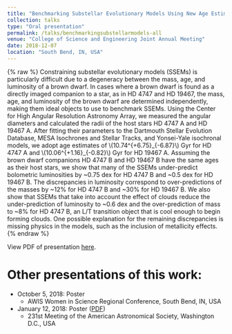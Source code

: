```yaml
---
title: "Benchmarking Substellar Evolutionary Models Using New Age Estimates for HD 4747 B and HD 19467 B"
collection: talks
type: "Oral presentation"
permalink: /talks/benchmarkingsubstellarmodels-all
venue: "College of Science and Engineering Joint Annual Meeting"
date: 2018-12-07
location: "South Bend, IN, USA"
---
```


{% raw %}
Constraining substellar evolutionary models (SSEMs) is particularly difficult due to a degeneracy between the mass, age, and luminosity of a brown dwarf. In cases where a brown dwarf is found as a directly imaged companion to a star, as in HD 4747 and HD 19467, the mass, age, and luminosity of the brown dwarf are determined independently, making them ideal objects to use to benchmark SSEMs.
Using the Center for High Angular Resolution Astronomy Array, we measured the angular diameters and calculated the radii of the host stars HD 4747 A and HD 19467 A. After fitting their parameters to the Dartmouth Stellar Evolution Database, MESA Isochrones and Stellar Tracks, and Yonsei-Yale isochronal models, we adopt age estimates of \\(10.74^{+6.75}\_{-6.87}\\) Gyr for HD 4747 A and \\(10.06^{+1.16}\_{-0.82}\\) Gyr for HD 19467 A.
Assuming the brown dwarf companions HD 4747 B and HD 19467 B have the same ages as their host stars, we show that many of the SSEMs under-predict bolometric luminosities by ~0.75 dex for HD 4747 B and ~0.5 dex for HD 19467 B. The discrepancies in luminosity correspond to over-predictions of the masses by ~12% for HD 4747 B and ~30% for HD 19467 B. We also show that SSEMs that take into account the effect of clouds reduce the under-prediction of luminosity to ~0.6 dex and the over-prediction of mass to ~8% for HD 4747 B, an L/T transition object that is cool enough to begin forming clouds. One possible explanation for the remaining discrepancies is missing physics in the models, such as the inclusion of metallicity effects.
{% endraw %}

View PDF of presentation [here](https://charlottemwood.com/files/talk_cosejam2018.pdf).

Other presentations of this work:
======
* October 5, 2018: Poster
  * AWIS Women in Science Regional Conference, South Bend, IN, USA
* January 12, 2018: Poster ([PDF](https://charlottemwood.com/files/poster_aas2018.pdf))
  * 231st Meeting of the American Astronomical Society, Washington D.C., USA
